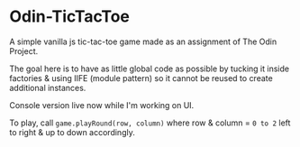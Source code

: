 # Odin-TicTacToe

A simple vanilla js tic-tac-toe game made as an assignment of The Odin Project.

The goal here is to have as little global code as possible by tucking it inside factories & using IIFE (module pattern) so it cannot be reused to create additional instances.

Console version live now while I'm working on UI.

To play, call `game.playRound(row, column)` where row & column = `0 to 2` left to right & up to down accordingly.
